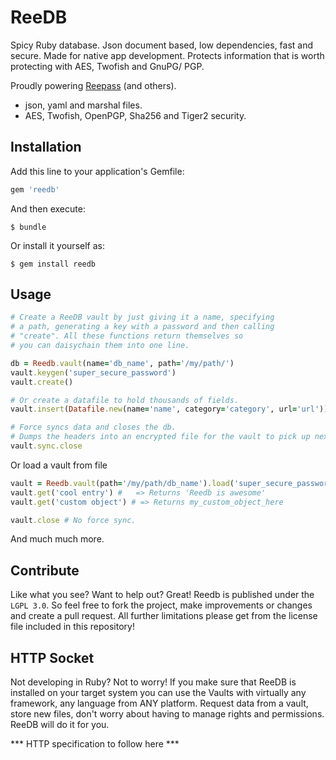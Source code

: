 ReeDB
===

Spicy Ruby database. Json document based, low dependencies, fast and secure. Made for native app development. Protects information that is worth protecting with AES, Twofish and GnuPG/ PGP.

Proudly powering [Reepass](https://github.com/2RSoftworks/reepass) (and others).

* json, yaml and marshal files.
* AES, Twofish, OpenPGP, Sha256 and Tiger2 security.

## Installation

Add this line to your application's Gemfile:

```ruby
gem 'reedb'
```

And then execute:

    $ bundle

Or install it yourself as:

    $ gem install reedb

## Usage

```ruby
# Create a ReeDB vault by just giving it a name, specifying 
# a path, generating a key with a password and then calling
# "create". All these functions return themselves so 
# you can daisychain them into one line.

db = Reedb.vault(name='db_name', path='/my/path/')
vault.keygen('super_secure_password')
vault.create()

# Or create a datafile to hold thousands of fields.
vault.insert(Datafile.new(name='name', category='category', url='url'))

# Force syncs data and closes the db.
# Dumps the headers into an encrypted file for the vault to pick up next time.
vault.sync.close
```

Or load a vault from file
```ruby
vault = Reedb.vault(path='/my/path/db_name').load('super_secure_password')
vault.get('cool entry') #	=> Returns 'Reedb is awesome'
vault.get('custom object') # => Returns my_custom_object_here

vault.close # No force sync.
```

And much much more.

## Contribute

Like what you see? Want to help out? Great!
Reedb is published under the ```LGPL 3.0```. So feel free to fork the project, make improvements or changes and create a pull request. All further limitations please get from the license file included in this repository!

## HTTP Socket

Not developing in Ruby? Not to worry! If you make sure that ReeDB is installed on your target system you can use the Vaults with virtually any framework, any language from ANY platform.
Request data from a vault, store new files, don't worry about having to manage rights and permissions. ReeDB will do it for you.

*** HTTP specification to follow here ***
